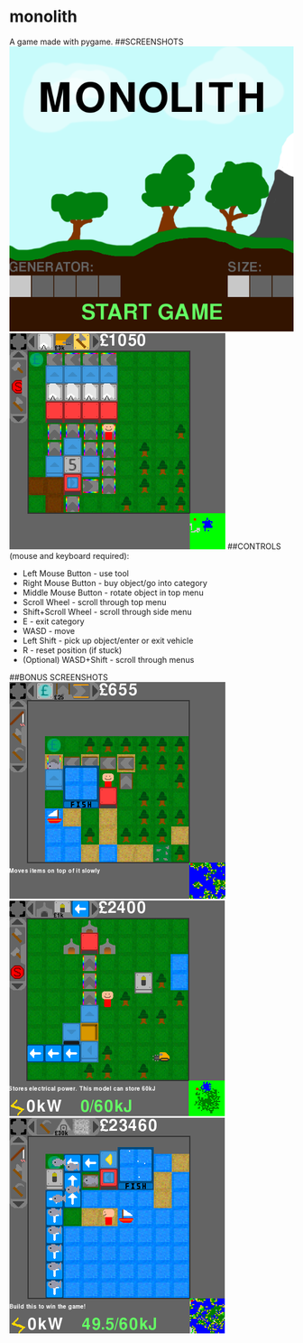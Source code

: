 # monolith
A game made with pygame.
##SCREENSHOTS
![Screenshot 1](/Assets/Screenshots/1.png)
![Screenshot 2](/Assets/Screenshots/2.png)
##CONTROLS (mouse and keyboard required):
  * Left Mouse Button - use tool 
  * Right Mouse Button - buy object/go into category 
  * Middle Mouse Button - rotate object in top menu 
  * Scroll Wheel - scroll through top menu 
  * Shift+Scroll Wheel - scroll through side menu 
  * E - exit category 
  * WASD - move 
  * Left Shift - pick up object/enter or exit vehicle
  * R - reset position (if stuck)
  * (Optional) WASD+Shift - scroll through menus  

##BONUS SCREENSHOTS  
![Screenshot 3](/Assets/Screenshots/3.png)
![Screenshot 4](/Assets/Screenshots/4.png)
![Screenshot 5](/Assets/Screenshots/5.png)
